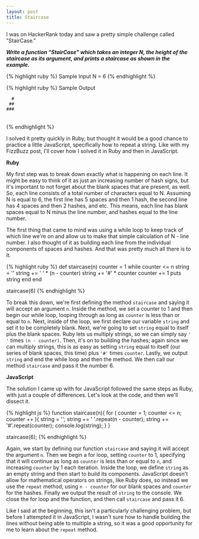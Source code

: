 ```yaml
---
layout: post
title: Staircase
---
```


I was on HackerRank today and saw a pretty simple challenge called "StairCase."

***Write a function "StairCase" which takes an integer N, the height of the staircase as its argument, and prints a staircase as shown in the example.***

{% highlight ruby %}
Sample Input
N = 6
{% endhighlight %}

{% highlight ruby %}
Sample Output

      #
     ##
    ###
   ####
  #####
 ######  
{% endhighlight %}

I solved it pretty quickly in Ruby, but thought it would be a good chance to practice a little JavaScript, specifically how to repeat a string.  Like with my FizzBuzz post, I'll cover how I solved it in Ruby and then in JavaScript.

**Ruby**

My first step was to break down exactly what is happening on each line.  It might be easy to think of it as just an increasing number of hash signs, but it's important to not forget about the blank spaces that are present, as well.  So, each line consists of a total number of characters equal to N.  Assuming N is equal to 6, the first line has 5 spaces and then 1 hash, the second line has 4 spaces and then 2 hashes, and etc.  This means, each line has blank spaces equal to N minus the line number, and hashes equal to the line number.

The first thing that came to mind was using a while loop to keep track of which line we're on and allow us to make that simple calculation of N - line number.  I also thought of it as building each line from the individual components of spaces and hashes.  And that was pretty much all there is to it.

{% highlight ruby %}
def staircase(n)
  counter = 1
  while counter <= n
    string = ''
    string += ' ' * (n - counter)
    string += '#' * counter
    counter += 1
    puts string
  end
end

staircase(6)
{% endhighlight %}

To break this down, we're first defining the method `staircase` and saying it will accept an argument `n`.  Inside the method, we set a counter to 1 and then begin our while loop, looping through as long as `counter` is less than or equal to `n`.  Next, inside of the loop, we first declare our variable `string` and set it to be completely blank.  Next, we're going to set `string` equal to itself plus the blank spaces.  Ruby lets us multiply strings, so we can simply say `' '` times `(n - counter)`.  Then, it's on to building the hashes; again since we can multiply strings, this is as easy as setting `string` equal to itself (our series of blank spaces, this time) plus `'#'` times `counter`.  Lastly, we output `string` and end the while loop and then the method.  We then call our method `staircase` and pass it the number 6.

**JavaScript**

The solution I came up with for JavaScript followed the same steps as Ruby, with just a couple of differences.  Let's look at the code, and then we'll dissect it.

{% highlight js %}
function staircase(n){
  for ( counter = 1; counter <= n; counter ++ ){
    string = '';
    string += ' '.repeat(n - counter);
    string += '#'.repeat(counter);
    console.log(string);
  }
}

staircase(6);
{% endhighlight %}


Again, we start by defining our function `staircase` and saying it will accept the argument `n`.  Then we begin a for loop, setting `counter` to 1, specifying that it will continue as long as `counter` is less than or equal to `n`, and increasing `counter` by 1 each iteration.  Inside the loop, we define `string` as an empty string and then start to build its components.  JavaScript doesn't allow for mathematical operators on strings, like Ruby does, so instead we use the `repeat` method, using `n - counter` for our blank spaces and `counter` for the hashes.  Finally we output the result of `string` to the console.  We close the for loop and the function, and then call `staircase` and pass it 6.

Like I said at the beginning, this isn't a particularly challenging problem, but before I attempted it in JavaScript, I wasn't sure how to handle building the lines without being able to multiple a string, so it was a good opportunity for me to learn about the `repeat` method.  
